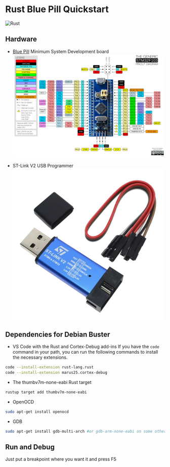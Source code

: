 # Rust Blue Pill Quickstart

![Rust](https://github.com/reneherrero/blue-pill-quickstart/workflows/Rust/badge.svg)

## Hardware

* [Blue Pill](https://stm32-base.org/boards/STM32F103C8T6-Blue-Pill.html) Minimum System Development board
![blue pill pinout](BluePillPinout.jpg "blue pill pinout")

* ST-Link V2 USB Programmer
![ST-Link V2](STLinkV2.jpg "ST-Link V2")

## Dependencies for Debian Buster

* VS Code with the Rust and Cortex-Debug add-ins
If you have the `code` command in your path, you can run the following commands to install the necessary extensions.

```sh
code --install-extension rust-lang.rust
code --install-extension marus25.cortex-debug
```

* The thumbv7m-none-eabi Rust target
```bash
rustup target add thumbv7m-none-eabi
```

* OpenOCD
```bash
sudo apt-get install openocd
```

* GDB
```bash
sudo apt-get install gdb-multi-arch #or gdb-arm-none-eabi on some other Linux distros
```

## Run and Debug

Just put a breakpoint where you want it and press F5
